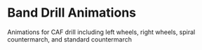 # Band Drill Animations
Animations for CAF drill including left wheels, right wheels, spiral countermarch, and standard countermarch

